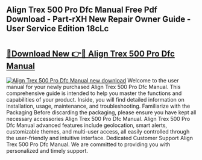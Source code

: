 ## Align Trex 500 Pro Dfc Manual Free Pdf Download - Part-rXH New Repair Owner Guide - User Service Edition 18cLc

# <h2><a href="http://bc30077.oget.top/?id=Align+Trex+500+Pro+Dfc+Manual">🔗Download New 👉🔴 Align Trex 500 Pro Dfc Manual</a></h2>

[![Align Trex 500 Pro Dfc Manual new download](https://i.imgur.com/5g1atiW.png)](http://bc30077.oget.top/?id=Align+Trex+500+Pro+Dfc+Manual)
Welcome to the user manual for your newly purchased Align Trex 500 Pro Dfc Manual. This comprehensive guide is intended to help you master the functions and capabilities of your product. Inside, you will find detailed information on installation, usage, maintenance, and troubleshooting. Familiarize with the Packaging Before discarding the packaging, please ensure you have kept all necessary accessories Align Trex 500 Pro Dfc Manual. Align Trex 500 Pro Dfc Manual advanced features include geolocation, smart alerts, customizable themes, and multi-user access, all easily controlled through the user-friendly and intuitive interface. Dedicated Customer Support Align Trex 500 Pro Dfc Manual. We are committed to providing you with personalized and timely support.

